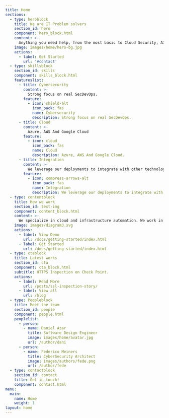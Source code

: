 ```yaml
---
title: Home
sections:
  - type: heroblock
    title: We are IT Problem solvers
    section_id: hero
    component: hero_block.html
    content: >-
      Anything you need help, from the most basic to Cloud Security, AI, Data Science. We can help you solve it. Just Call us
    image: images/home/hero-bg.jpg
    actions:
      - label: Get Started
        url: '#contact'
  - type: skillsblock
    section_id: skills
    component: skills_block.html
    featureslist:
      - title: Cybersecurity
        content: >-
          Strong focus on real SecDevOps.
        feature:
          - icon: shield-alt
            icon_pack: fas
            name: Cybersecurity
            description: Strong focus on real SecDevOps.
      - title: Cloud
        content: >-
          Azure, AWS And Google Cloud
        feature:
          - icon: cloud
            icon_pack: fas
            name: Cloud
            description: Azure, AWS And Google Cloud.
      - title: Integration
        content: >-
          We leverage our deployments to integrate with other technologies.
        feature:
          - icon: compress-arrows-alt
            icon_pack: fas
            name: Integration
            description: We leverage our deployments to integrate with other technologies.
  - type: contentblock
    title: How we work
    section_id: text-img
    component: content_block.html
    content: >-
      We specialize in cloud and infrastructure automation. We work in an iterative aproach in order to resolve the problem. First we Analyze the isssues, then we design a solution. At last we test the solution and start the cycle again until the goals are reached.
    image: images/diagram3.svg
    actions:
      - label: View Demo
        url: /docs/getting-started/index.html
      - label: Get Started
        url: /docs/getting-started/index.html
  - type: ctablock
    title: Latest works
    section_id: cta
    component: cta_block.html
    subtitle: HTTPS Inspection on Check Point.
    actions:
      - label: Read More
        url: /posts/ssl-inspection-story/
      - label: View all
        url: /blog
  - type: Peopleblock
    title: Meet the team
    section_id: people
    component: people.html
    peoplelist:
      - person:
        - name: Daniel Azar
          title: Software Design Engineer
          image: images/home/avatar.jpg
          url: /author/dani
      - person:
        - name: Federico Meiners
          title: CyberSecurity Architect
          image: images/authors/fede.png
          url: /author/fede
  - type: contactblock
    section_id: contact
    title: Get in touch!
    component: contact.html
menu:
  main:
    name: Home
    weight: 1
layout: home
---
```

